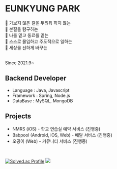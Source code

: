 # EUNKYUNG PARK


🌱 가보지 않은 길을 두려워 하지 않는 
<br>
🌱 본질을 탐구하는 
<br>
🌱 나를 믿고 동료를 믿는 
<br>
🌱 스스로 몰입하고 주도적으로 일하는 
<br>
🌱 세상을 선하게 바꾸는 
<br>

<br>
Since 2021.9~

## Backend Developer

- Language : Java, Javascript
- Framework : Spring, Node.js
- DataBase : MySQL, MongoDB

## Projects

- NMRS (iOS) - 학교 연습실 예약 서비스 (진행중)
- Babpool (Android, iOS, Web) - 배달 서비스 (진행중)
- 오공이 (Web) - 커뮤니티 서비스 (진행중)

<br>

<div align="start">


[![Solved.ac Profile](http://mazassumnida.wtf/api/v2/generate_badge?boj=dmsrud1501222)](https://solved.ac/dmsrud1501222/) <img src="http://mazandi.herokuapp.com/api?handle=dmsrud1501222&theme=dark"/>

<!--
**Coster97/Coster97** is a ✨ _special_ ✨ repository because its `README.md` (this file) appears on your GitHub profile.

Here are some ideas to get you started:

- 🔭 I’m currently working on ...
- 🌱 I’m currently learning ...
- 👯 I’m looking to collaborate on ...
- 🤔 I’m looking for help with ...
- 💬 Ask me about ...
- 📫 How to reach me: ...
- 😄 Pronouns: ...
- ⚡ Fun fact: ...
-->
